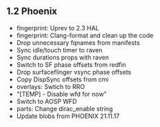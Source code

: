 ## 1.2 Phoenix 

-  fingerprint: Uprev to 2.3 HAL
-  fingerprint: Clang-format and clean up the code
-  Drop unnecessary fqnames from manifests
-  Sync idle/touch timer to raven
-  Sync durations props with raven
-  Switch to SF phase offsets from redfin
-  Drop surfaceflinger vsync phase offsets
-  Copy DispSync offsets from cmi
-  overlays: Swtich to RRO
- "[TEMP] -  Disable wfd for now"
-  Switch to AOSP WFD
-  parts: Change dirac_enable string
-  Update blobs from PHOENIX 21.11.17
